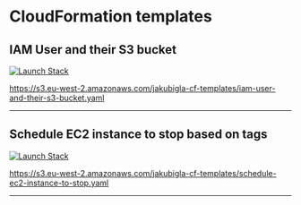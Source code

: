 # CloudFormation templates

## IAM User and their S3 bucket

[![Launch Stack](https://cdn.rawgit.com/buildkite/cloudformation-launch-stack-button-svg/master/launch-stack.svg)](https://console.aws.amazon.com/cloudformation/home#/stacks/new?stackName=iam-user-and-their-s3-bucket&templateURL=https://s3.eu-west-2.amazonaws.com/jakubigla-cf-templates/iam-user-and-their-s3-bucket.yaml)

https://s3.eu-west-2.amazonaws.com/jakubigla-cf-templates/iam-user-and-their-s3-bucket.yaml

---

## Schedule EC2 instance to stop based on tags

[![Launch Stack](https://cdn.rawgit.com/buildkite/cloudformation-launch-stack-button-svg/master/launch-stack.svg)](https://console.aws.amazon.com/cloudformation/home#/stacks/new?stackName=schedule-stop-tag-based-ec2&templateURL=https://s3.eu-west-2.amazonaws.com/jakubigla-cf-templates/schedule-ec2-instance-to-stop.yaml)

https://s3.eu-west-2.amazonaws.com/jakubigla-cf-templates/schedule-ec2-instance-to-stop.yaml

---